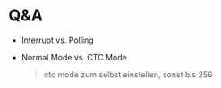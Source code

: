 # Q&A

- Interrupt vs. Polling

- Normal Mode vs. CTC Mode
  > ctc mode zum selbst einstellen, sonst bis 256
